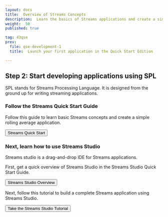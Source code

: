 ```yaml
---
layout: docs
title:  Overview of Streams Concepts 
description:  Learn the basics of Streams applications and create a simple one.
weight:  50
published: true

tag: 43qse
prev:
  file: qse-development-1
  title:  Launch your first application in the Quick Start Edition

---
```




## Step 2: Start developing applications using SPL 

SPL stands for Streams Processing Language. It is designed from the ground up for writing streaming applications.

### Follow the Streams Quick Start Guide

Follow this guide to learn basic Streams concepts and create a simple rolling average application.

<form action=" https://developer.ibm.com/streamsdev/?p=5686" target="_blank"><input  type="submit" value="Streams Quick Start"></form>


### Next, learn how to use  Streams Studio 

 Streams studio is a drag-and-drop IDE for Streams applications.

First, get a quick overview of Streams Studio in the Streams Studio Quick Start Guide.

<form action="https://developer.ibm.com/streamsdev/docs/studio-quick-start/" target="_blank"><input  type="submit" value="Streams Studio Overview"></form>



Next, follow this tutorial to build a complete Streams application using Streams Studio.
  
<form action="/streamsx.documentation/docs/spl/lab/spl-lab-00-get-started/" target="_blank"><input  type="submit" value="Take the Streams Studio Tutorial"></form>

